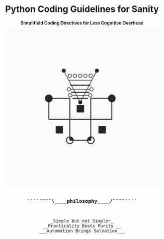 <div align="center">
<h1> Python Coding Guidelines for Sanity </h1>
<p> <b> Simplifield Coding Directives for Less Cognitive Overhead </b> </p>
</div>

<span align="center">
<pre>
<img src="art/logo.png" alt="logo.png" height="500", width="500">

<h3>````¯¯¯¯\____<b>philosophy____</b>/¯¯¯¯````</h3>
<p>_Simple but not Simpler_
__Practicality Beats Purity __
___Automation Brings Salvation___
</p>
</pre>
</span>
